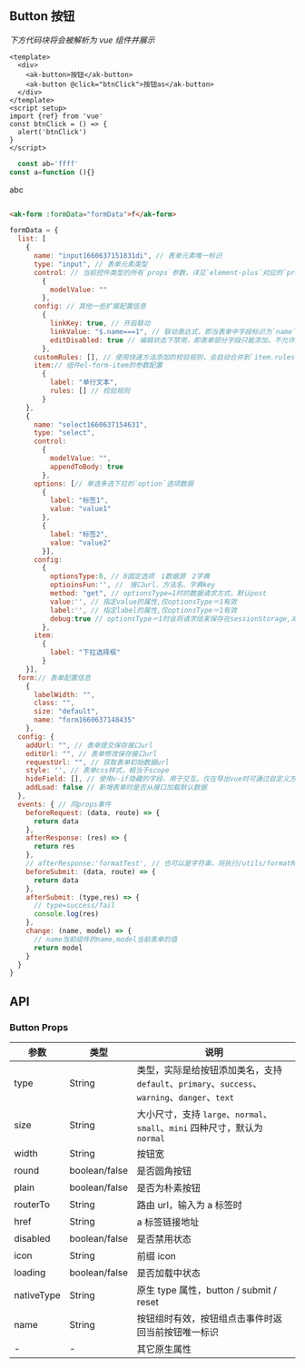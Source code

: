 ## Button 按钮

_下方代码块将会被解析为 vue 组件并展示_

```vue preview
<template>
  <div>
    <ak-button>按钮</ak-button>
    <ak-button @click="btnClick">按钮as</ak-button>
  </div>
</template>
<script setup>
import {ref} from 'vue'
const btnClick = () => {
  alert('btnClick')
}
</script>
```


```javascript
  const ab='ffff'
const a=function (){}
```
<div>abc</div>

```html

<ak-form :formData="formData">f</ak-form>
```


```javascript
formData = {
  list: [
    {
      name: "input1660637151831di", // 表单元素唯一标识
      type: "input", // 表单元素类型
      control: // 当前控件类型的所有`props`参数，详见`element-plus`对应的`props`参数
        {
          modelValue: ""
        },
      config: // 其他一些扩展配置信息
        {
          linkKey: true, // 开启联动
          linkValue: "$.name===1", // 联动表达式，即当表单中字段标识为`name`的控件值为`1`时，当前控件才显示
          editDisabled: true // 编辑状态下禁用，即表单部分字段只能添加，不允许编辑时可使用此设置
        },
      customRules: [], // 使用快速方法添加的校验规则，会自动合并到`item.rules`
      item:// 组件el-form-item的参数配置
        {
          label: "单行文本",
          rules: [] // 校验规则
        }
    },
    {
      name: "select1660637154631",
      type: "select",
      control:
        {
          modelValue: "",
          appendToBody: true
        },
      options: [// 单选多选下拉的`option`选项数据
        {
          label: "标签1",
          value: "value1"
        },
        {
          label: "标签2",
          value: "value2"
        }],
      config:
        {
          optionsType:0, // 0固定选项　1数据源　2字典
          optioinsFun:'', //　接口url、方法名、字典key
          method: "get", // optionsType=1时的数据请求方式，默认post
          value:'', // 指定value的属性,仅optionsType＝1有效
          label:'', // 指定label的属性,仅optionsType＝1有效
          debug:true // optionsType＝1时会将请求结束保存在sessionStorage,减少不必要的请求，debug=true时不保存方便调试
        },
      item:
        {
          label: "下拉选择框"
        }
    }],
  form:// 表单配置信息
    {
      labelWidth: "",
      class: "",
      size: "default",
      name: "form1660637148435"
    },
  config: {
    addUrl: "", // 表单提交保存接口url
    editUrl: "", // 表单修改保存接口url
    requestUrl: "", // 获取表单初始数据url
    style: '', // 表单css样式，相当于scope
    hideField: [], // 使用v-if隐藏的字段，用于交互。仅在导出vue时可通过自定义方法修改，组件需设置name值
    addLoad: false // 新增表单时是否从接口加载默认数据
  },
  events: { // 同props事件
    beforeRequest: (data, route) => {
      return data
    },
    afterResponse: (res) => {
      return res
    },
    // afterResponse:'formatTest', // 也可以是字符串，将执行/utils/formatResutl里的方法，值为方法里的key
    beforeSubmit: (data, route) => {
      return data
    },
    afterSubmit: (type,res) => {
      // type=success/fail
      console.log(res)
    },
    change: (name, model) => {
      // name当前组件的name,model当前表单的值
      return model
    }
  }
}
```
## API

### Button Props

| 参数       | 类型                | 说明         |
| ---------- |-------------------| ----------------------------------------------------------------- |
| type       | String            | 类型，实际是给按钮添加类名，支持`default`、`primary`、`success`、`warning`、`danger`、`text` |
| size       | String            | 大小尺寸，支持 `large`、`normal`、`small`、`mini` 四种尺寸，默认为 `normal`   |
| width      | String            | 按钮宽      |
| round      | boolean/false     | 是否圆角按钮  |
| plain      | boolean/false     | 是否为朴素按钮  |
| routerTo   | String            | 路由 url，输入为 a 标签时 |
| href       | String            | a 标签链接地址                                                    |
| disabled   | boolean/false     | 是否禁用状态                                                      |
| icon       | String            | 前缀 icon                                                         |
| loading    | boolean/false     | 是否加载中状态                                                     |
| nativeType | String            | 原生 type 属性，button / submit / reset                           |
| name       | String            | 按钮组时有效，按钮组点击事件时返回当前按钮唯一标识                                   |
| -          | -                 | 其它原生属性                                                      |
